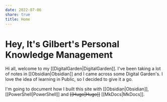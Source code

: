 ```yaml
---
date: 2022-07-06
share: true
title: Home
---
```


# Hey, It's Gilbert's Personal Knowledge Management

Hi all, welcome to my [[DigitalGarden|DigitalGarden]]. I've been taking a lot of notes in [[Obsidian|Obsidian]] and I came across some Digital Garden's. I love the idea of learning in Public, so I decided to give it a go.

I'm going to document how I built this site with [[Obsidian|Obsidian]], [[PowerShell|PowerShell]] and ~~[[Hugo|Hugo]]~~ [[MkDocs|MkDocs]].

